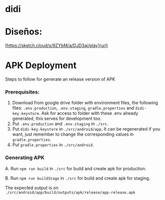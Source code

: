 # didi

# Diseños:
[https://sketch.cloud/s/9ZYbM/a/DJD3aj/play](url)


# APK Deployment
Steps to follow for generate an release version of APK
### Prerequisites:
1. Download from google drive folder with environment files, the following files: `.env.production`, `.env.staging`, `gradle.properties` and `didi-key.keystore`. Ask for access to folder with these .env already generated, this serves for development too.
2. Put `.env.production` and `.env.staging` in `./src`.
3. Put `didi-key.keystore` in `./src/android/app`. It can be regenerated if you want, just remember to change the corresponding values in `gradle.properties`.
3. Put `gradle.properties` in `./src/android`.

### Generating APK 
A. Run `npm run build` in `./src` for build and create apk for production.

B. Run `npm run buildStage` in `./src` for build and create apk for staging.

The expected output is on `./src/android/app/build/outputs/apk/release/app-release.apk`
